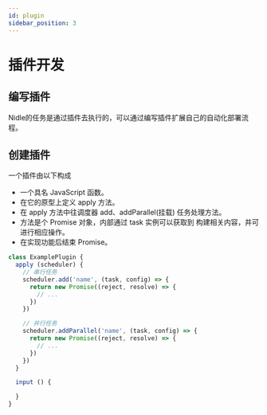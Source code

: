 ```yaml
---
id: plugin
sidebar_position: 3
---
```


# 插件开发
## 编写插件
Nidle的任务是通过插件去执行的，可以通过编写插件扩展自己的自动化部署流程。

## 创建插件
一个插件由以下构成

* 一个具名 JavaScript 函数。
* 在它的原型上定义 apply 方法。
* 在 apply 方法中往调度器 add、addParallel(挂载) 任务处理方法。
* 方法是个 Promise 对象，内部通过 task 实例可以获取到 构建相关内容，并可进行相应操作。
* 在实现功能后结束 Promise。

```javascript
class ExamplePlugin {
  apply (scheduler) {
    // 串行任务
    scheduler.add('name', (task, config) => {
      return new Promise((reject, resolve) => {
        // ...  
      })
    })

    // 并行任务
    scheduler.addParallel('name', (task, config) => {
      return new Promise((reject, resolve) => {
        // ...  
      })
    })
  }

  input () {

  }
}
```
